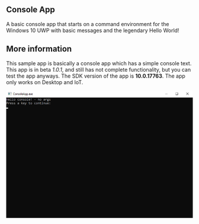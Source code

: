 ## Console App
A basic console app that starts on a command environment for the Windows 10 UWP with basic messages and the legendary Hello World!

## More information
This sample app is basically a console app which has a simple console text. This app is in beta *1.0.1*, and still has not complete functionality, but you can test the app anyways. The SDK version of the app is **10.0.17763**. The app only works on Desktop and IoT.

![Figure 1-1](Console1.png?raw=true)
